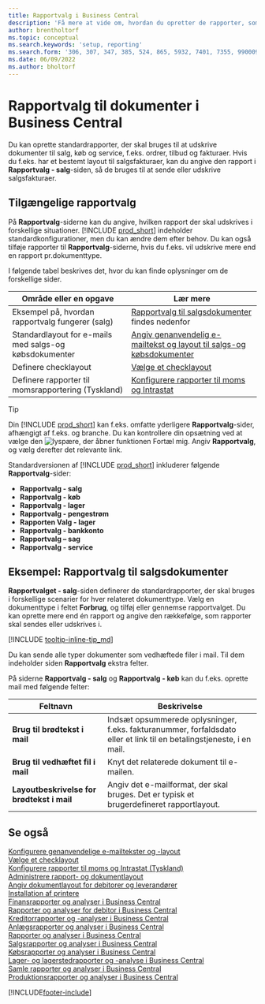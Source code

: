 ```yaml
---
title: Rapportvalg i Business Central
description: 'Få mere at vide om, hvordan du opretter de rapporter, som bruges til at udskrive forskellige typer dokumenter i Business Central.'
author: brentholtorf
ms.topic: conceptual
ms.search.keywords: 'setup, reporting'
ms.search.form: '306, 307, 347, 385, 524, 865, 5932, 7401, 7355, 99000917'
ms.date: 06/09/2022
ms.author: bholtorf
---
```

# <a name="report-selection-for-documents-in-business-central"></a>Rapportvalg til dokumenter i Business Central

Du kan oprette standardrapporter, der skal bruges til at udskrive dokumenter til salg, køb og service, f.eks. ordrer, tilbud og fakturaer. Hvis du f.eks. har et bestemt layout til salgsfakturaer, kan du angive den rapport i **Rapportvalg - salg**-siden, så de bruges til at sende eller udskrive salgsfakturaer.  

## <a name="available-report-selections"></a>Tilgængelige rapportvalg

På **Rapportvalg**-siderne kan du angive, hvilken rapport der skal udskrives i forskellige situationer. [!INCLUDE [prod_short](includes/prod_short.md)] indeholder standardkonfigurationer, men du kan ændre dem efter behov. Du kan også tilføje rapporter til **Rapportvalg**-siderne, hvis du f.eks. vil udskrive mere end en rapport pr.dokumenttype. 

I følgende tabel beskrives det, hvor du kan finde oplysninger om de forskellige sider.  

|Område eller en opgave  |Lær mere|
|--------------|----------|
|Eksempel på, hvordan rapportvalg fungerer (salg)|[Rapportvalg til salgsdokumenter](#example-report-selection-for-sales-documents) findes nedenfor|
|Standardlayout for e-mails med salgs-og købsdokumenter  |[Angiv genanvendelig e-mailtekst og layout til salgs-og købsdokumenter](admin-how-setup-email.md#set-up-reusable-email-texts-and-layouts) |
|Definere checklayout     |[Vælge et checklayout](finance-how-define-check-layouts.md) |
|Definere rapporter til momsrapportering (Tyskland)|[Konfigurere rapporter til moms og Intrastat](LocalFunctionality/Germany/how-to-set-up-reports-for-vat-and-intrastat.md) |

> [!TIP]
> Din [!INCLUDE [prod_short](includes/prod_short.md)] kan f.eks. omfatte yderligere **Rapportvalg**-sider, afhængigt af f.eks. og branche. Du kan kontrollere din opsætning ved at vælge den ![lyspære, der åbner funktionen Fortæl mig.](media/ui-search/search_small.png "Fortæl mig, hvad du vil foretage dig") Angiv **Rapportvalg**, og vælg derefter det relevante link.

Standardversionen af [!INCLUDE [prod_short](includes/prod_short.md)] inkluderer følgende **Rapportvalg**-sider:

* **Rapportvalg - salg**  
* **Rapportvalg - køb**  
* **Rapportvalg - lager**  
* **Rapportvalg - pengestrøm**  
* **Rapporten Valg - lager**  
* **Rapportvalg - bankkonto**  
* **Rapportvalg – sag**  
* **Rapportvalg - service**

## <a name="example-report-selection-for-sales-documents"></a>Eksempel: Rapportvalg til salgsdokumenter

**Rapportvalget - salg**-siden definerer de standardrapporter, der skal bruges i forskellige scenarier for hver relateret dokumenttype. Vælg en dokumenttype i feltet **Forbrug**, og tilføj eller gennemse rapportvalget. Du kan oprette mere end én rapport og angive den rækkefølge, som rapporter skal sendes eller udskrives i.  

[!INCLUDE [tooltip-inline-tip_md](includes/tooltip-inline-tip_md.md)]

Du kan sende alle typer dokumenter som vedhæftede filer i mail. Til dem indeholder siden **Rapportvalg** ekstra felter.  

På siderne **Rapportvalg - salg** og **Rapportvalg - køb** kan du f.eks. oprette mail med følgende felter:

|Feltnavn |Beskrivelse  |
|-----------|-------------|
|**Brug til brødtekst i mail**| Indsæt opsummerede oplysninger, f.eks. fakturanummer, forfaldsdato eller et link til en betalingstjeneste, i en mail.        |
|**Brug til vedhæftet fil i mail**| Knyt det relaterede dokument til e-mailen.|
|**Layoutbeskrivelse for brødtekst i mail**|Angiv det e-mailformat, der skal bruges. Det er typisk et brugerdefineret rapportlayout. |

## <a name="see-also"></a>Se også

[Konfigurere genanvendelige e-mailtekster og -layout](admin-how-setup-email.md#set-up-reusable-email-texts-and-layouts)  
[Vælge et checklayout](finance-how-define-check-layouts.md)  
[Konfigurere rapporter til moms og Intrastat (Tyskland)](LocalFunctionality/Germany/how-to-set-up-reports-for-vat-and-intrastat.md)  
[Administrere rapport- og dokumentlayout](ui-manage-report-layouts.md)  
[Angiv dokumentlayout for debitorer og leverandører](ui-define-customer-vendor-document-layouts.md)  
[Installation af printere](ui-specify-printer-selection-reports.md)  
[Finansrapporter og analyser i Business Central](finance-reports.md)  
[Rapporter og analyser for debitor i Business Central](receivables-reports.md)  
[Kreditorrapporter og -analyser i Business Central](payables-reports.md)  
[Anlægsrapporter og analyser i Business Central](fa-reports.md)  
[Rapporter og analyser i Business Central](project-reports.md)  
[Salgsrapporter og analyser i Business Central](sales-reports.md)  
[Købsrapporter og analyser i Business Central](purchase-reports.md)  
[Lager- og lagerstedrapporter og -analyse i Business Central](inventory-WMS-reports.md)  
[Samle rapporter og analyser i Business Central](assembly-reports.md)  
[Produktionsrapporter og analyser i Business Central](production-reports.md)  

[!INCLUDE[footer-include](includes/footer-banner.md)]

